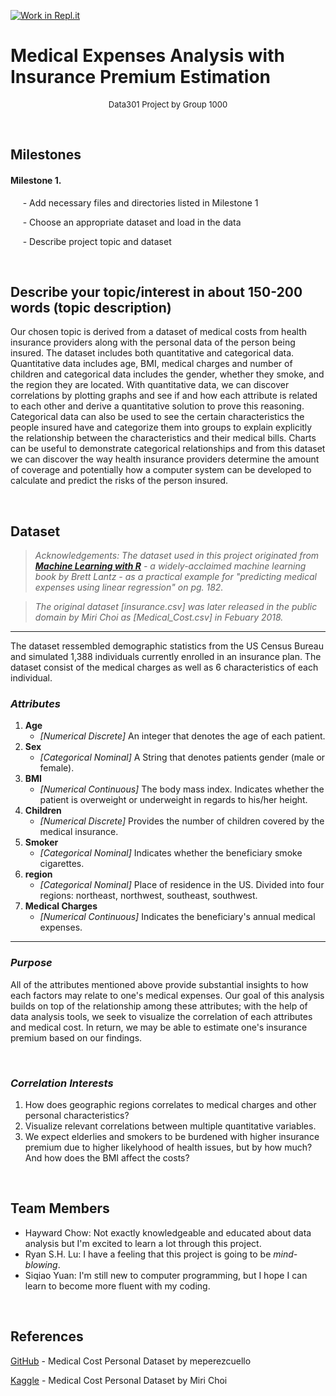 [![Work in Repl.it](https://classroom.github.com/assets/work-in-replit-14baed9a392b3a25080506f3b7b6d57f295ec2978f6f33ec97e36a161684cbe9.svg)](https://classroom.github.com/online_ide?assignment_repo_id=361469&assignment_repo_type=GroupAssignmentRepo)
# Medical Expenses Analysis with Insurance Premium Estimation

<div align="center"><font size = "2">Data301 Project by Group 1000</font></div>


&emsp;

## Milestones

#### Milestone 1.
&nbsp;&nbsp;&nbsp;&nbsp; - Add necessary files and directories listed in Milestone 1

&nbsp;&nbsp;&nbsp;&nbsp; - Choose an appropriate dataset and load in the data

&nbsp;&nbsp;&nbsp;&nbsp; - Describe project topic and dataset

&emsp;

## Describe your topic/interest in about 150-200 words (topic description)

Our chosen topic is derived from a dataset of medical costs from health insurance providers along with the personal data of the person being insured. The dataset includes both quantitative and categorical data. Quantitative data includes age, BMI, medical charges and number of children and categorical data includes the gender, whether they smoke, and the region they are located. With quantitative data, we can discover correlations by plotting graphs and see if and how each attribute is related to each other and derive a quantitative solution to prove this reasoning. Categorical data can also be used to see the certain characteristics the people insured have and categorize them into groups to explain explicitly the relationship between the characteristics and their medical bills. Charts can be useful to demonstrate categorical relationships and from this dataset we can discover the way health insurance providers determine the amount of coverage and potentially how a computer system can be developed to calculate and predict the risks of the person insured.

&emsp;

## Dataset

> *Acknowledgements: The dataset used in this project originated from [**Machine Learning with R**](https://www.amazon.com/Machine-Learning-techniques-predictive-modeling/dp/1788295862/ref=sr_1_1?dchild=1&keywords=machine+learning+with+r+brett&qid=1613374318&sr=8-1) - a widely-acclaimed machine learning book by Brett Lantz - as a practical example for "predicting medical expenses using linear regression" on pg. 182.*

> *The original dataset [insurance.csv] was later released in the public domain by Miri Choi as [Medical_Cost.csv] in Febuary 2018.*

---

The dataset ressembled demographic statistics from the US Census Bureau and simulated 1,388 individuals currently enrolled in an insurance plan. The dataset consist of the medical charges as well as 6 characteristics of each individual.


### *Attributes*
1. **Age**
   - *[Numerical Discrete]* An integer that denotes the age of each patient.
2. **Sex**
    - *[Categorical Nominal]* A String that denotes patients gender (male or female).
3. **BMI**
    - *[Numerical Continuous]* The body mass index. Indicates whether the patient is overweight or underweight in regards to his/her height.
4. **Children**
   - *[Numerical Discrete]* Provides the number of children covered by the medical insurance.
5. **Smoker**
   - *[Categorical Nominal]* Indicates whether the beneficiary smoke cigarettes.
6. **region**
    - *[Categorical Nominal]* Place of residence in the US. Divided into four regions: northeast, northwest, southeast, southwest.
7. **Medical Charges**
   - *[Numerical Continuous]* Indicates the beneficiary's annual medical expenses.

---

### *Purpose*
All of the attributes mentioned above provide substantial insights to how each factors may relate to one's medical expenses. Our goal of this analysis builds on top of the relationship among these attributes; with the help of data analysis tools, we seek to visualize the correlation of each attributes and medical cost. In return, we may be able to estimate one's insurance premium based on our findings.

&nbsp;

### *Correlation Interests*
1. How does geographic regions correlates to medical charges and other personal characteristics?
2. Visualize relevant correlations between multiple quantitative variables.
3. We expect elderlies and smokers to be burdened with higher insurance premium due to higher likelyhood of health issues, but by how much? And how does the BMI affect the costs?


&emsp;

## Team Members

- Hayward Chow: Not exactly knowledgeable and educated about data analysis but I'm excited to learn a lot through this project.
- Ryan S.H. Lu: I have a feeling that this project is going to be *mind-blowing*.
- Siqiao Yuan: I'm still new to computer programming, but I hope I can learn to become more fluent with my coding.

&emsp;

## References

[GitHub](https://gist.github.com/meperezcuello/82a9f1c1c473d6585e750ad2e3c05a41) - Medical Cost Personal Dataset by meperezcuello

[Kaggle](https://www.kaggle.com/mirichoi0218/insurance) - Medical Cost Personal Dataset by Miri Choi